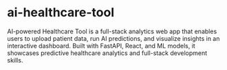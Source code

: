 # ai-healthcare-tool
AI-powered Healthcare Tool is a full-stack analytics web app that enables users to upload patient data, run AI predictions, and visualize insights in an interactive dashboard. Built with FastAPI, React, and ML models, it showcases predictive healthcare analytics and full-stack development skills.
